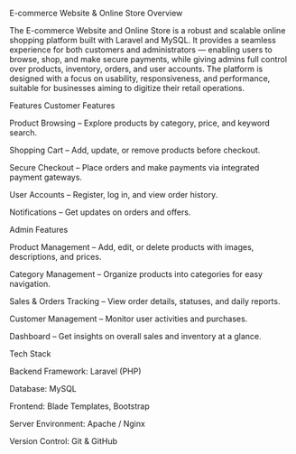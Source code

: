 E-commerce Website & Online Store
Overview

The E-commerce Website and Online Store is a robust and scalable online shopping platform built with Laravel and MySQL.
It provides a seamless experience for both customers and administrators — enabling users to browse, shop, and make secure payments, while giving admins full control over products, inventory, orders, and user accounts.
The platform is designed with a focus on usability, responsiveness, and performance, suitable for businesses aiming to digitize their retail operations.

Features
Customer Features

Product Browsing – Explore products by category, price, and keyword search.

Shopping Cart – Add, update, or remove products before checkout.

Secure Checkout – Place orders and make payments via integrated payment gateways.

User Accounts – Register, log in, and view order history.

Notifications – Get updates on orders and offers.

Admin Features

Product Management – Add, edit, or delete products with images, descriptions, and prices.

Category Management – Organize products into categories for easy navigation.

Sales & Orders Tracking – View order details, statuses, and daily reports.

Customer Management – Monitor user activities and purchases.

Dashboard – Get insights on overall sales and inventory at a glance.

Tech Stack

Backend Framework: Laravel (PHP)

Database: MySQL

Frontend: Blade Templates, Bootstrap 

Server Environment: Apache / Nginx

Version Control: Git & GitHub
